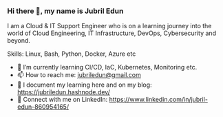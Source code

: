 ### Hi there 👋, my name is Jubril Edun

I am a Cloud & IT Support Engineer who is on a learning journey into the world of Cloud Engineering, IT Infrastructure, DevOps, Cybersecurity and beyond.

Skills: Linux, Bash, Python, Docker, Azure etc
- 🌱 I’m currently learning CI/CD, IaC, Kubernetes, Monitoring etc. 
- 📫 How to reach me: jubriledun@gmail.com
- 📘 I document my learning here and on my blog: https://jubriledun.hashnode.dev/
- 👔 Connect with me on LinkedIn: https://www.linkedin.com/in/jubril-edun-860954165/
  

